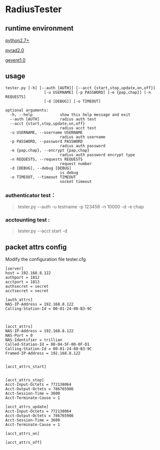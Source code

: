 RadiusTester
============

## runtime environment

[python2.7+](http://python.org/)

[pyrad2.0](https://github.com/wichert/pyrad)

[gevent1.0](https://github.com/SiteSupport/gevent)

## usage

    tester.py [-h] [--auth [AUTH]] [--acct {start,stop,update,on,off}]
                     [-u USERNAME] [-p PASSWORD] [-e {pap,chap}] [-n REQUESTS]
                     [-d [DEBUG]] [-o TIMEOUT]

    optional arguments:
      -h, --help            show this help message and exit
      --auth [AUTH]         radius auth test
      --acct {start,stop,update,on,off}
                            radius acct test
      -u USERNAME, --username USERNAME
                            radius auth username
      -p PASSWORD, --password PASSWORD
                            radius auth password
      -e {pap,chap}, --encrypt {pap,chap}
                            radius auth password encrypt type
      -n REQUESTS, --requests REQUESTS
                            request number
      -d [DEBUG], --debug [DEBUG]
                            is debug
      -o TIMEOUT, --timeout TIMEOUT
                            socket timeout


### authenticator test：

> tester.py --auth -u testname -p 123456 -n 10000 -d -e chap


### acctounting test :

> tester.py --acct start -d



## packet attrs config

Modify the configuration file tester.cfg

    [server]
    host = 192.168.8.122
    authport = 1812
    acctport = 1813
    authsecret = secret
    acctsecret = secret

    [auth_attrs]
    NAS-IP-Address = 192.168.8.122
    Calling-Station-Id = 00-01-24-80-B3-9C



    [acct_attrs]
    NAS-IP-Address = 192.168.8.122
    NAS-Port = 0
    NAS-Identifier = trillian
    Called-Station-Id = 00-04-5F-00-0F-D1
    Calling-Station-Id = 00-01-24-80-B3-9C
    Framed-IP-Address = 192.168.8.122


    [acct_attrs_start]


    [acct_attrs_stop]
    Acct-Input-Octets = 772138064
    Acct-Output-Octets = 786765986
    Acct-Session-Time = 3600
    Acct-Terminate-Cause = 1

    [acct_attrs_update]
    Acct-Input-Octets = 772138064
    Acct-Output-Octets = 786765986
    Acct-Session-Time = 3600
    Acct-Terminate-Cause = 1

    [acct_attrs_on]

    [acct_attrs_off]















